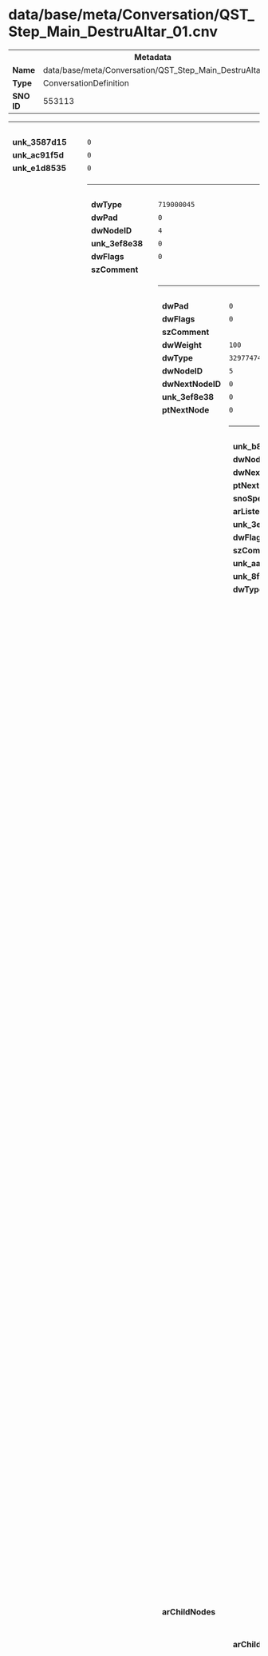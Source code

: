 <h1>data/base/meta/Conversation/QST_Step_Main_DestruAltar_01.cnv</h1><table><tr><th colspan="100%">Metadata</th></tr><tr><td><b>Name</b></td><td>data/base/meta/Conversation/QST_Step_Main_DestruAltar_01.cnv</td></tr><tr><td><b>Type</b></td><td>ConversationDefinition</td></tr><tr><td><b>SNO ID</b></td><td>553113</td></tr></table>

<table><tr><th colspan="100%">Fields</th></tr><tr><td><b>unk_3587d15</b></td><td><code>0</code></td></tr><tr><td><b>unk_ac91f5d</b></td><td><code>0</code></td></tr><tr><td><b>unk_e1d8535</b></td><td><code>0</code></td></tr><tr><td><b>arRootNodes</b></td><td><table><tr><th colspan="100%">Type_2adb11ed</th></tr><tr><td><b>dwType</b></td><td><code>719000045</code></td></tr><tr><td><b>dwPad</b></td><td><code>0</code></td></tr><tr><td><b>dwNodeID</b></td><td><code>4</code></td></tr><tr><td><b>unk_3ef8e38</b></td><td><code>0</code></td></tr><tr><td><b>dwFlags</b></td><td><code>0</code></td></tr><tr><td><b>szComment</b></td><td><code></code></td></tr><tr><td><b>arChildNodes</b></td><td><table><tr><th colspan="100%">Type_c48fa1c8</th></tr><tr><td><b>dwPad</b></td><td><code>0</code></td></tr><tr><td><b>dwFlags</b></td><td><code>0</code></td></tr><tr><td><b>szComment</b></td><td><code></code></td></tr><tr><td><b>dwWeight</b></td><td><code>100</code></td></tr><tr><td><b>dwType</b></td><td><code>3297747400</code></td></tr><tr><td><b>dwNodeID</b></td><td><code>5</code></td></tr><tr><td><b>dwNextNodeID</b></td><td><code>0</code></td></tr><tr><td><b>unk_3ef8e38</b></td><td><code>0</code></td></tr><tr><td><b>ptNextNode</b></td><td><code>0</code></td></tr><tr><td><b>arChildNodes</b></td><td><table><tr><th colspan="100%">Type_994d5535</th></tr><tr><td><b>unk_b882e13</b></td><td><code>1</code></td></tr><tr><td><b>dwNodeID</b></td><td><code>6</code></td></tr><tr><td><b>dwNextNodeID</b></td><td><code>4294967295</code></td></tr><tr><td><b>ptNextNode</b></td><td><code>0</code></td></tr><tr><td><b>snoSpeaker</b></td><td><a href="..\Speaker\TWN_Frac_BearTribe_VLG_M01.spk.md">[DT_SNO] Speaker: "TWN_Frac_BearTribe_VLG_M01"</a></td></tr><tr><td><b>arListenerReactions</b></td><td></td></tr><tr><td><b>unk_3ef8e38</b></td><td><code>0</code></td></tr><tr><td><b>dwFlags</b></td><td><code>0</code></td></tr><tr><td><b>szComment</b></td><td><code></code></td></tr><tr><td><b>unk_aae0113</b></td><td></td></tr><tr><td><b>unk_8fd92f7</b></td><td><code>0.5</code></td></tr><tr><td><b>dwType</b></td><td><code>2571982133</code></td></tr><tr><td><b>arChildNodes</b></td><td><table><tr><th colspan="100%">ConversationLineNode</th></tr><tr><td><b>dwNextNodeID</b></td><td><code>4294967295</code></td></tr><tr><td><b>unk_3ef8e38</b></td><td><code>6</code></td></tr><tr><td><b>eGender</b></td><td><code>-1</code></td></tr><tr><td><b>snoSpeaker</b></td><td><a href="..\Speaker\TWN_Frac_BearTribe_VLG_M01.spk.md">[DT_SNO] Speaker: "TWN_Frac_BearTribe_VLG_M01"</a></td></tr><tr><td><b>dwType</b></td><td><code>3220679561</code></td></tr><tr><td><b>ptNextNode</b></td><td><code>0</code></td></tr><tr><td><b>dwFlags</b></td><td><code>0</code></td></tr><tr><td><b>unk_357a6f3</b></td><td><code>0</code></td></tr><tr><td><b>dwPad</b></td><td><code>0</code></td></tr><tr><td><b>dwNodeID</b></td><td><code>7</code></td></tr><tr><td><b>tDisplayTimes</b></td><td><table><tr><th colspan="100%">ConvLocaleDisplayTimes</th></tr><tr><td><b>flDisplayTime</b></td><td><code>0</code>
<code>0</code>
<code>0</code>
<code>0</code>
<code>0</code>
<code>0</code>
<code>0</code>
<code>0</code>
<code>0</code>
<code>0</code>
</td></tr></table>


<table><tr><th colspan="100%">ConvLocaleDisplayTimes</th></tr><tr><td><b>flDisplayTime</b></td><td><code>0</code>
<code>0</code>
<code>0</code>
<code>0</code>
<code>0</code>
<code>0</code>
<code>0</code>
<code>0</code>
<code>0</code>
<code>0</code>
</td></tr></table>


<table><tr><th colspan="100%">ConvLocaleDisplayTimes</th></tr><tr><td><b>flDisplayTime</b></td><td><code>1.7689374685287476</code>
<code>1.7689374685287476</code>
<code>1.7689374685287476</code>
<code>1.7689374685287476</code>
<code>1.7689374685287476</code>
<code>1.7689374685287476</code>
<code>1.7689374685287476</code>
<code>1.7689374685287476</code>
<code>1.7689374685287476</code>
<code>1.7689374685287476</code>
</td></tr></table>


<table><tr><th colspan="100%">ConvLocaleDisplayTimes</th></tr><tr><td><b>flDisplayTime</b></td><td><code>1.7689374685287476</code>
<code>1.7689374685287476</code>
<code>1.7689374685287476</code>
<code>1.7689374685287476</code>
<code>1.7689374685287476</code>
<code>1.7689374685287476</code>
<code>1.7689374685287476</code>
<code>1.7689374685287476</code>
<code>1.7689374685287476</code>
<code>1.7689374685287476</code>
</td></tr></table>


<table><tr><th colspan="100%">ConvLocaleDisplayTimes</th></tr><tr><td><b>flDisplayTime</b></td><td><code>2.3063125610351562</code>
<code>2.3063125610351562</code>
<code>2.3063125610351562</code>
<code>2.3063125610351562</code>
<code>2.3063125610351562</code>
<code>2.3063125610351562</code>
<code>2.3063125610351562</code>
<code>2.3063125610351562</code>
<code>2.3063125610351562</code>
<code>2.3063125610351562</code>
</td></tr></table>


<table><tr><th colspan="100%">ConvLocaleDisplayTimes</th></tr><tr><td><b>flDisplayTime</b></td><td><code>2.1760001182556152</code>
<code>2.1760001182556152</code>
<code>2.1760001182556152</code>
<code>2.1760001182556152</code>
<code>2.1760001182556152</code>
<code>2.1760001182556152</code>
<code>2.1760001182556152</code>
<code>2.1760001182556152</code>
<code>2.1760001182556152</code>
<code>2.1760001182556152</code>
</td></tr></table>


<table><tr><th colspan="100%">ConvLocaleDisplayTimes</th></tr><tr><td><b>flDisplayTime</b></td><td><code>1.9275833368301392</code>
<code>1.9275833368301392</code>
<code>1.9275833368301392</code>
<code>1.9275833368301392</code>
<code>1.9275833368301392</code>
<code>1.9275833368301392</code>
<code>1.9275833368301392</code>
<code>1.9275833368301392</code>
<code>1.9275833368301392</code>
<code>1.9275833368301392</code>
</td></tr></table>


<table><tr><th colspan="100%">ConvLocaleDisplayTimes</th></tr><tr><td><b>flDisplayTime</b></td><td><code>1.9433125257492065</code>
<code>1.9433125257492065</code>
<code>1.9433125257492065</code>
<code>1.9433125257492065</code>
<code>1.9433125257492065</code>
<code>1.9433125257492065</code>
<code>1.9433125257492065</code>
<code>1.9433125257492065</code>
<code>1.9433125257492065</code>
<code>1.9433125257492065</code>
</td></tr></table>


<table><tr><th colspan="100%">ConvLocaleDisplayTimes</th></tr><tr><td><b>flDisplayTime</b></td><td><code>1.9202083349227905</code>
<code>1.9202083349227905</code>
<code>1.9202083349227905</code>
<code>1.9202083349227905</code>
<code>1.9202083349227905</code>
<code>1.9202083349227905</code>
<code>1.9202083349227905</code>
<code>1.9202083349227905</code>
<code>1.9202083349227905</code>
<code>1.9202083349227905</code>
</td></tr></table>


<table><tr><th colspan="100%">ConvLocaleDisplayTimes</th></tr><tr><td><b>flDisplayTime</b></td><td><code>1.81389582157135</code>
<code>1.81389582157135</code>
<code>1.81389582157135</code>
<code>1.81389582157135</code>
<code>1.81389582157135</code>
<code>1.81389582157135</code>
<code>1.81389582157135</code>
<code>1.81389582157135</code>
<code>1.81389582157135</code>
<code>1.81389582157135</code>
</td></tr></table>


<table><tr><th colspan="100%">ConvLocaleDisplayTimes</th></tr><tr><td><b>flDisplayTime</b></td><td><code>2.0220000743865967</code>
<code>2.0220000743865967</code>
<code>2.0220000743865967</code>
<code>2.0220000743865967</code>
<code>2.0220000743865967</code>
<code>2.0220000743865967</code>
<code>2.0220000743865967</code>
<code>2.0220000743865967</code>
<code>2.0220000743865967</code>
<code>2.0220000743865967</code>
</td></tr></table>


<table><tr><th colspan="100%">ConvLocaleDisplayTimes</th></tr><tr><td><b>flDisplayTime</b></td><td><code>2.1852707862854004</code>
<code>2.1852707862854004</code>
<code>2.1852707862854004</code>
<code>2.1852707862854004</code>
<code>2.1852707862854004</code>
<code>2.1852707862854004</code>
<code>2.1852707862854004</code>
<code>2.1852707862854004</code>
<code>2.1852707862854004</code>
<code>2.1852707862854004</code>
</td></tr></table>


<table><tr><th colspan="100%">ConvLocaleDisplayTimes</th></tr><tr><td><b>flDisplayTime</b></td><td><code>1.5901042222976685</code>
<code>1.5901042222976685</code>
<code>1.5901042222976685</code>
<code>1.5901042222976685</code>
<code>1.5901042222976685</code>
<code>1.5901042222976685</code>
<code>1.5901042222976685</code>
<code>1.5901042222976685</code>
<code>1.5901042222976685</code>
<code>1.5901042222976685</code>
</td></tr></table>


<table><tr><th colspan="100%">ConvLocaleDisplayTimes</th></tr><tr><td><b>flDisplayTime</b></td><td><code>2.462104082107544</code>
<code>2.462104082107544</code>
<code>2.462104082107544</code>
<code>2.462104082107544</code>
<code>2.462104082107544</code>
<code>2.462104082107544</code>
<code>2.462104082107544</code>
<code>2.462104082107544</code>
<code>2.462104082107544</code>
<code>2.462104082107544</code>
</td></tr></table>


<table><tr><th colspan="100%">ConvLocaleDisplayTimes</th></tr><tr><td><b>flDisplayTime</b></td><td><code>1.9839999675750732</code>
<code>1.9839999675750732</code>
<code>1.9839999675750732</code>
<code>1.9839999675750732</code>
<code>1.9839999675750732</code>
<code>1.9839999675750732</code>
<code>1.9839999675750732</code>
<code>1.9839999675750732</code>
<code>1.9839999675750732</code>
<code>1.9839999675750732</code>
</td></tr></table>


<table><tr><th colspan="100%">ConvLocaleDisplayTimes</th></tr><tr><td><b>flDisplayTime</b></td><td><code>2.0220000743865967</code>
<code>2.0220000743865967</code>
<code>2.0220000743865967</code>
<code>2.0220000743865967</code>
<code>2.0220000743865967</code>
<code>2.0220000743865967</code>
<code>2.0220000743865967</code>
<code>2.0220000743865967</code>
<code>2.0220000743865967</code>
<code>2.0220000743865967</code>
</td></tr></table>


<table><tr><th colspan="100%">ConvLocaleDisplayTimes</th></tr><tr><td><b>flDisplayTime</b></td><td><code>2.29702091217041</code>
<code>2.29702091217041</code>
<code>2.29702091217041</code>
<code>2.29702091217041</code>
<code>2.29702091217041</code>
<code>2.29702091217041</code>
<code>2.29702091217041</code>
<code>2.29702091217041</code>
<code>2.29702091217041</code>
<code>2.29702091217041</code>
</td></tr></table>


<table><tr><th colspan="100%">ConvLocaleDisplayTimes</th></tr><tr><td><b>flDisplayTime</b></td><td><code>1.7689374685287476</code>
<code>1.7689374685287476</code>
<code>1.7689374685287476</code>
<code>1.7689374685287476</code>
<code>1.7689374685287476</code>
<code>1.7689374685287476</code>
<code>1.7689374685287476</code>
<code>1.7689374685287476</code>
<code>1.7689374685287476</code>
<code>1.7689374685287476</code>
</td></tr></table>


<table><tr><th colspan="100%">ConvLocaleDisplayTimes</th></tr><tr><td><b>flDisplayTime</b></td><td><code>1.7689374685287476</code>
<code>1.7689374685287476</code>
<code>1.7689374685287476</code>
<code>1.7689374685287476</code>
<code>1.7689374685287476</code>
<code>1.7689374685287476</code>
<code>1.7689374685287476</code>
<code>1.7689374685287476</code>
<code>1.7689374685287476</code>
<code>1.7689374685287476</code>
</td></tr></table>


</td></tr><tr><td><b>szComment</b></td><td><code></code></td></tr><tr><td><b>ePlayerClass</b></td><td><code>-1</code></td></tr><tr><td><b>unk_2813b6e</b></td><td><code>1</code></td></tr></table>


</td></tr><tr><td><b>unk_acdb8a3</b></td><td><code>0</code></td></tr><tr><td><b>unk_ecabee0</b></td><td><code>1</code></td></tr><tr><td><b>unk_2e54e3c</b></td><td><code>0</code></td></tr><tr><td><b>dwPad</b></td><td><code>0</code></td></tr><tr><td><b>unk_d8bf9e4</b></td><td><code>1</code></td></tr><tr><td><b>unk_f95422b</b></td><td></td></tr><tr><td><b>unk_748463e</b></td><td><code>1</code></td></tr><tr><td><b>unk_76d4bd</b></td><td><code>1</code></td></tr></table>


</td></tr><tr><td><b>unk_d8bf9e4</b></td><td><code>0</code></td></tr></table>


<table><tr><th colspan="100%">Type_c48fa1c8</th></tr><tr><td><b>szComment</b></td><td><code></code></td></tr><tr><td><b>arChildNodes</b></td><td><table><tr><th colspan="100%">Type_994d5535</th></tr><tr><td><b>ptNextNode</b></td><td><code>0</code></td></tr><tr><td><b>unk_d8bf9e4</b></td><td><code>0</code></td></tr><tr><td><b>unk_acdb8a3</b></td><td><code>0</code></td></tr><tr><td><b>arListenerReactions</b></td><td></td></tr><tr><td><b>unk_8fd92f7</b></td><td><code>0.5</code></td></tr><tr><td><b>unk_aae0113</b></td><td></td></tr><tr><td><b>unk_748463e</b></td><td><code>1</code></td></tr><tr><td><b>dwPad</b></td><td><code>0</code></td></tr><tr><td><b>dwNextNodeID</b></td><td><code>4294967295</code></td></tr><tr><td><b>unk_3ef8e38</b></td><td><code>0</code></td></tr><tr><td><b>arChildNodes</b></td><td><table><tr><th colspan="100%">ConversationLineNode</th></tr><tr><td><b>unk_357a6f3</b></td><td><code>0</code></td></tr><tr><td><b>ptNextNode</b></td><td><code>0</code></td></tr><tr><td><b>dwFlags</b></td><td><code>0</code></td></tr><tr><td><b>dwNodeID</b></td><td><code>16</code></td></tr><tr><td><b>snoSpeaker</b></td><td><a href="..\Speaker\TWN_Frac_BearTribe_VLG_M01.spk.md">[DT_SNO] Speaker: "TWN_Frac_BearTribe_VLG_M01"</a></td></tr><tr><td><b>ePlayerClass</b></td><td><code>-1</code></td></tr><tr><td><b>unk_2813b6e</b></td><td><code>1</code></td></tr><tr><td><b>szComment</b></td><td><code></code></td></tr><tr><td><b>dwPad</b></td><td><code>0</code></td></tr><tr><td><b>dwNextNodeID</b></td><td><code>4294967295</code></td></tr><tr><td><b>unk_3ef8e38</b></td><td><code>15</code></td></tr><tr><td><b>eGender</b></td><td><code>-1</code></td></tr><tr><td><b>tDisplayTimes</b></td><td><table><tr><th colspan="100%">ConvLocaleDisplayTimes</th></tr><tr><td><b>flDisplayTime</b></td><td><code>0</code>
<code>0</code>
<code>0</code>
<code>0</code>
<code>0</code>
<code>0</code>
<code>0</code>
<code>0</code>
<code>0</code>
<code>0</code>
</td></tr></table>


<table><tr><th colspan="100%">ConvLocaleDisplayTimes</th></tr><tr><td><b>flDisplayTime</b></td><td><code>0</code>
<code>0</code>
<code>0</code>
<code>0</code>
<code>0</code>
<code>0</code>
<code>0</code>
<code>0</code>
<code>0</code>
<code>0</code>
</td></tr></table>


<table><tr><th colspan="100%">ConvLocaleDisplayTimes</th></tr><tr><td><b>flDisplayTime</b></td><td><code>1.1991666555404663</code>
<code>1.1991666555404663</code>
<code>1.1991666555404663</code>
<code>1.1991666555404663</code>
<code>1.1991666555404663</code>
<code>1.1991666555404663</code>
<code>1.1991666555404663</code>
<code>1.1991666555404663</code>
<code>1.1991666555404663</code>
<code>1.1991666555404663</code>
</td></tr></table>


<table><tr><th colspan="100%">ConvLocaleDisplayTimes</th></tr><tr><td><b>flDisplayTime</b></td><td><code>1.1991666555404663</code>
<code>1.1991666555404663</code>
<code>1.1991666555404663</code>
<code>1.1991666555404663</code>
<code>1.1991666555404663</code>
<code>1.1991666555404663</code>
<code>1.1991666555404663</code>
<code>1.1991666555404663</code>
<code>1.1991666555404663</code>
<code>1.1991666555404663</code>
</td></tr></table>


<table><tr><th colspan="100%">ConvLocaleDisplayTimes</th></tr><tr><td><b>flDisplayTime</b></td><td><code>1.0745208263397217</code>
<code>1.0745208263397217</code>
<code>1.0745208263397217</code>
<code>1.0745208263397217</code>
<code>1.0745208263397217</code>
<code>1.0745208263397217</code>
<code>1.0745208263397217</code>
<code>1.0745208263397217</code>
<code>1.0745208263397217</code>
<code>1.0745208263397217</code>
</td></tr></table>


<table><tr><th colspan="100%">ConvLocaleDisplayTimes</th></tr><tr><td><b>flDisplayTime</b></td><td><code>1.226729154586792</code>
<code>1.226729154586792</code>
<code>1.226729154586792</code>
<code>1.226729154586792</code>
<code>1.226729154586792</code>
<code>1.226729154586792</code>
<code>1.226729154586792</code>
<code>1.226729154586792</code>
<code>1.226729154586792</code>
<code>1.226729154586792</code>
</td></tr></table>


<table><tr><th colspan="100%">ConvLocaleDisplayTimes</th></tr><tr><td><b>flDisplayTime</b></td><td><code>1.1344166994094849</code>
<code>1.1344166994094849</code>
<code>1.1344166994094849</code>
<code>1.1344166994094849</code>
<code>1.1344166994094849</code>
<code>1.1344166994094849</code>
<code>1.1344166994094849</code>
<code>1.1344166994094849</code>
<code>1.1344166994094849</code>
<code>1.1344166994094849</code>
</td></tr></table>


<table><tr><th colspan="100%">ConvLocaleDisplayTimes</th></tr><tr><td><b>flDisplayTime</b></td><td><code>1.1877708435058594</code>
<code>1.1877708435058594</code>
<code>1.1877708435058594</code>
<code>1.1877708435058594</code>
<code>1.1877708435058594</code>
<code>1.1877708435058594</code>
<code>1.1877708435058594</code>
<code>1.1877708435058594</code>
<code>1.1877708435058594</code>
<code>1.1877708435058594</code>
</td></tr></table>


<table><tr><th colspan="100%">ConvLocaleDisplayTimes</th></tr><tr><td><b>flDisplayTime</b></td><td><code>1.340000033378601</code>
<code>1.340000033378601</code>
<code>1.340000033378601</code>
<code>1.340000033378601</code>
<code>1.340000033378601</code>
<code>1.340000033378601</code>
<code>1.340000033378601</code>
<code>1.340000033378601</code>
<code>1.340000033378601</code>
<code>1.340000033378601</code>
</td></tr></table>


<table><tr><th colspan="100%">ConvLocaleDisplayTimes</th></tr><tr><td><b>flDisplayTime</b></td><td><code>1.5871458053588867</code>
<code>1.5871458053588867</code>
<code>1.5871458053588867</code>
<code>1.5871458053588867</code>
<code>1.5871458053588867</code>
<code>1.5871458053588867</code>
<code>1.5871458053588867</code>
<code>1.5871458053588867</code>
<code>1.5871458053588867</code>
<code>1.5871458053588867</code>
</td></tr></table>


<table><tr><th colspan="100%">ConvLocaleDisplayTimes</th></tr><tr><td><b>flDisplayTime</b></td><td><code>0.8464583158493042</code>
<code>0.8464583158493042</code>
<code>0.8464583158493042</code>
<code>0.8464583158493042</code>
<code>0.8464583158493042</code>
<code>0.8464583158493042</code>
<code>0.8464583158493042</code>
<code>0.8464583158493042</code>
<code>0.8464583158493042</code>
<code>0.8464583158493042</code>
</td></tr></table>


<table><tr><th colspan="100%">ConvLocaleDisplayTimes</th></tr><tr><td><b>flDisplayTime</b></td><td><code>1.4666458368301392</code>
<code>1.4666458368301392</code>
<code>1.4666458368301392</code>
<code>1.4666458368301392</code>
<code>1.4666458368301392</code>
<code>1.4666458368301392</code>
<code>1.4666458368301392</code>
<code>1.4666458368301392</code>
<code>1.4666458368301392</code>
<code>1.4666458368301392</code>
</td></tr></table>


<table><tr><th colspan="100%">ConvLocaleDisplayTimes</th></tr><tr><td><b>flDisplayTime</b></td><td><code>1.234708309173584</code>
<code>1.234708309173584</code>
<code>1.234708309173584</code>
<code>1.234708309173584</code>
<code>1.234708309173584</code>
<code>1.234708309173584</code>
<code>1.234708309173584</code>
<code>1.234708309173584</code>
<code>1.234708309173584</code>
<code>1.234708309173584</code>
</td></tr></table>


<table><tr><th colspan="100%">ConvLocaleDisplayTimes</th></tr><tr><td><b>flDisplayTime</b></td><td><code>1.0239167213439941</code>
<code>1.0239167213439941</code>
<code>1.0239167213439941</code>
<code>1.0239167213439941</code>
<code>1.0239167213439941</code>
<code>1.0239167213439941</code>
<code>1.0239167213439941</code>
<code>1.0239167213439941</code>
<code>1.0239167213439941</code>
<code>1.0239167213439941</code>
</td></tr></table>


<table><tr><th colspan="100%">ConvLocaleDisplayTimes</th></tr><tr><td><b>flDisplayTime</b></td><td><code>1.5920000076293945</code>
<code>1.5920000076293945</code>
<code>1.5920000076293945</code>
<code>1.5920000076293945</code>
<code>1.5920000076293945</code>
<code>1.5920000076293945</code>
<code>1.5920000076293945</code>
<code>1.5920000076293945</code>
<code>1.5920000076293945</code>
<code>1.5920000076293945</code>
</td></tr></table>


<table><tr><th colspan="100%">ConvLocaleDisplayTimes</th></tr><tr><td><b>flDisplayTime</b></td><td><code>0.8464583158493042</code>
<code>0.8464583158493042</code>
<code>0.8464583158493042</code>
<code>0.8464583158493042</code>
<code>0.8464583158493042</code>
<code>0.8464583158493042</code>
<code>0.8464583158493042</code>
<code>0.8464583158493042</code>
<code>0.8464583158493042</code>
<code>0.8464583158493042</code>
</td></tr></table>


<table><tr><th colspan="100%">ConvLocaleDisplayTimes</th></tr><tr><td><b>flDisplayTime</b></td><td><code>1.1910624504089355</code>
<code>1.1910624504089355</code>
<code>1.1910624504089355</code>
<code>1.1910624504089355</code>
<code>1.1910624504089355</code>
<code>1.1910624504089355</code>
<code>1.1910624504089355</code>
<code>1.1910624504089355</code>
<code>1.1910624504089355</code>
<code>1.1910624504089355</code>
</td></tr></table>


<table><tr><th colspan="100%">ConvLocaleDisplayTimes</th></tr><tr><td><b>flDisplayTime</b></td><td><code>1.1991666555404663</code>
<code>1.1991666555404663</code>
<code>1.1991666555404663</code>
<code>1.1991666555404663</code>
<code>1.1991666555404663</code>
<code>1.1991666555404663</code>
<code>1.1991666555404663</code>
<code>1.1991666555404663</code>
<code>1.1991666555404663</code>
<code>1.1991666555404663</code>
</td></tr></table>


<table><tr><th colspan="100%">ConvLocaleDisplayTimes</th></tr><tr><td><b>flDisplayTime</b></td><td><code>1.1991666555404663</code>
<code>1.1991666555404663</code>
<code>1.1991666555404663</code>
<code>1.1991666555404663</code>
<code>1.1991666555404663</code>
<code>1.1991666555404663</code>
<code>1.1991666555404663</code>
<code>1.1991666555404663</code>
<code>1.1991666555404663</code>
<code>1.1991666555404663</code>
</td></tr></table>


</td></tr><tr><td><b>dwType</b></td><td><code>3220679561</code></td></tr></table>


</td></tr><tr><td><b>unk_76d4bd</b></td><td><code>1</code></td></tr><tr><td><b>unk_b882e13</b></td><td><code>1</code></td></tr><tr><td><b>dwType</b></td><td><code>2571982133</code></td></tr><tr><td><b>dwFlags</b></td><td><code>0</code></td></tr><tr><td><b>snoSpeaker</b></td><td><a href="..\Speaker\TWN_Frac_BearTribe_VLG_M01.spk.md">[DT_SNO] Speaker: "TWN_Frac_BearTribe_VLG_M01"</a></td></tr><tr><td><b>unk_ecabee0</b></td><td><code>1</code></td></tr><tr><td><b>unk_2e54e3c</b></td><td><code>0</code></td></tr><tr><td><b>dwNodeID</b></td><td><code>15</code></td></tr><tr><td><b>szComment</b></td><td><code></code></td></tr><tr><td><b>unk_f95422b</b></td><td></td></tr></table>


</td></tr><tr><td><b>dwPad</b></td><td><code>0</code></td></tr><tr><td><b>dwNodeID</b></td><td><code>14</code></td></tr><tr><td><b>ptNextNode</b></td><td><code>0</code></td></tr><tr><td><b>dwFlags</b></td><td><code>0</code></td></tr><tr><td><b>unk_d8bf9e4</b></td><td><code>0</code></td></tr><tr><td><b>dwWeight</b></td><td><code>100</code></td></tr><tr><td><b>dwType</b></td><td><code>3297747400</code></td></tr><tr><td><b>dwNextNodeID</b></td><td><code>0</code></td></tr><tr><td><b>unk_3ef8e38</b></td><td><code>0</code></td></tr></table>


<table><tr><th colspan="100%">Type_c48fa1c8</th></tr><tr><td><b>dwPad</b></td><td><code>0</code></td></tr><tr><td><b>unk_3ef8e38</b></td><td><code>0</code></td></tr><tr><td><b>szComment</b></td><td><code></code></td></tr><tr><td><b>dwType</b></td><td><code>3297747400</code></td></tr><tr><td><b>dwNodeID</b></td><td><code>17</code></td></tr><tr><td><b>dwNextNodeID</b></td><td><code>0</code></td></tr><tr><td><b>ptNextNode</b></td><td><code>0</code></td></tr><tr><td><b>dwFlags</b></td><td><code>0</code></td></tr><tr><td><b>arChildNodes</b></td><td><table><tr><th colspan="100%">Type_994d5535</th></tr><tr><td><b>dwPad</b></td><td><code>0</code></td></tr><tr><td><b>dwFlags</b></td><td><code>0</code></td></tr><tr><td><b>unk_d8bf9e4</b></td><td><code>0</code></td></tr><tr><td><b>snoSpeaker</b></td><td><a href="..\Speaker\TWN_Frac_BearTribe_VLG_M01.spk.md">[DT_SNO] Speaker: "TWN_Frac_BearTribe_VLG_M01"</a></td></tr><tr><td><b>unk_acdb8a3</b></td><td><code>0</code></td></tr><tr><td><b>unk_aae0113</b></td><td></td></tr><tr><td><b>arChildNodes</b></td><td><table><tr><th colspan="100%">ConversationLineNode</th></tr><tr><td><b>dwType</b></td><td><code>3220679561</code></td></tr><tr><td><b>ePlayerClass</b></td><td><code>-1</code></td></tr><tr><td><b>unk_3ef8e38</b></td><td><code>18</code></td></tr><tr><td><b>dwFlags</b></td><td><code>0</code></td></tr><tr><td><b>eGender</b></td><td><code>-1</code></td></tr><tr><td><b>tDisplayTimes</b></td><td><table><tr><th colspan="100%">ConvLocaleDisplayTimes</th></tr><tr><td><b>flDisplayTime</b></td><td><code>0</code>
<code>0</code>
<code>0</code>
<code>0</code>
<code>0</code>
<code>0</code>
<code>0</code>
<code>0</code>
<code>0</code>
<code>0</code>
</td></tr></table>


<table><tr><th colspan="100%">ConvLocaleDisplayTimes</th></tr><tr><td><b>flDisplayTime</b></td><td><code>0</code>
<code>0</code>
<code>0</code>
<code>0</code>
<code>0</code>
<code>0</code>
<code>0</code>
<code>0</code>
<code>0</code>
<code>0</code>
</td></tr></table>


<table><tr><th colspan="100%">ConvLocaleDisplayTimes</th></tr><tr><td><b>flDisplayTime</b></td><td><code>2.9652292728424072</code>
<code>2.9652292728424072</code>
<code>2.9652292728424072</code>
<code>2.9652292728424072</code>
<code>2.9652292728424072</code>
<code>2.9652292728424072</code>
<code>2.9652292728424072</code>
<code>2.9652292728424072</code>
<code>2.9652292728424072</code>
<code>2.9652292728424072</code>
</td></tr></table>


<table><tr><th colspan="100%">ConvLocaleDisplayTimes</th></tr><tr><td><b>flDisplayTime</b></td><td><code>2.9652292728424072</code>
<code>2.9652292728424072</code>
<code>2.9652292728424072</code>
<code>2.9652292728424072</code>
<code>2.9652292728424072</code>
<code>2.9652292728424072</code>
<code>2.9652292728424072</code>
<code>2.9652292728424072</code>
<code>2.9652292728424072</code>
<code>2.9652292728424072</code>
</td></tr></table>


<table><tr><th colspan="100%">ConvLocaleDisplayTimes</th></tr><tr><td><b>flDisplayTime</b></td><td><code>2.9181666374206543</code>
<code>2.9181666374206543</code>
<code>2.9181666374206543</code>
<code>2.9181666374206543</code>
<code>2.9181666374206543</code>
<code>2.9181666374206543</code>
<code>2.9181666374206543</code>
<code>2.9181666374206543</code>
<code>2.9181666374206543</code>
<code>2.9181666374206543</code>
</td></tr></table>


<table><tr><th colspan="100%">ConvLocaleDisplayTimes</th></tr><tr><td><b>flDisplayTime</b></td><td><code>3.0323750972747803</code>
<code>3.0323750972747803</code>
<code>3.0323750972747803</code>
<code>3.0323750972747803</code>
<code>3.0323750972747803</code>
<code>3.0323750972747803</code>
<code>3.0323750972747803</code>
<code>3.0323750972747803</code>
<code>3.0323750972747803</code>
<code>3.0323750972747803</code>
</td></tr></table>


<table><tr><th colspan="100%">ConvLocaleDisplayTimes</th></tr><tr><td><b>flDisplayTime</b></td><td><code>3.043583393096924</code>
<code>3.043583393096924</code>
<code>3.043583393096924</code>
<code>3.043583393096924</code>
<code>3.043583393096924</code>
<code>3.043583393096924</code>
<code>3.043583393096924</code>
<code>3.043583393096924</code>
<code>3.043583393096924</code>
<code>3.043583393096924</code>
</td></tr></table>


<table><tr><th colspan="100%">ConvLocaleDisplayTimes</th></tr><tr><td><b>flDisplayTime</b></td><td><code>3.0105834007263184</code>
<code>3.0105834007263184</code>
<code>3.0105834007263184</code>
<code>3.0105834007263184</code>
<code>3.0105834007263184</code>
<code>3.0105834007263184</code>
<code>3.0105834007263184</code>
<code>3.0105834007263184</code>
<code>3.0105834007263184</code>
<code>3.0105834007263184</code>
</td></tr></table>


<table><tr><th colspan="100%">ConvLocaleDisplayTimes</th></tr><tr><td><b>flDisplayTime</b></td><td><code>3.0576040744781494</code>
<code>3.0576040744781494</code>
<code>3.0576040744781494</code>
<code>3.0576040744781494</code>
<code>3.0576040744781494</code>
<code>3.0576040744781494</code>
<code>3.0576040744781494</code>
<code>3.0576040744781494</code>
<code>3.0576040744781494</code>
<code>3.0576040744781494</code>
</td></tr></table>


<table><tr><th colspan="100%">ConvLocaleDisplayTimes</th></tr><tr><td><b>flDisplayTime</b></td><td><code>2.9274792671203613</code>
<code>2.9274792671203613</code>
<code>2.9274792671203613</code>
<code>2.9274792671203613</code>
<code>2.9274792671203613</code>
<code>2.9274792671203613</code>
<code>2.9274792671203613</code>
<code>2.9274792671203613</code>
<code>2.9274792671203613</code>
<code>2.9274792671203613</code>
</td></tr></table>


<table><tr><th colspan="100%">ConvLocaleDisplayTimes</th></tr><tr><td><b>flDisplayTime</b></td><td><code>3.202645778656006</code>
<code>3.202645778656006</code>
<code>3.202645778656006</code>
<code>3.202645778656006</code>
<code>3.202645778656006</code>
<code>3.202645778656006</code>
<code>3.202645778656006</code>
<code>3.202645778656006</code>
<code>3.202645778656006</code>
<code>3.202645778656006</code>
</td></tr></table>


<table><tr><th colspan="100%">ConvLocaleDisplayTimes</th></tr><tr><td><b>flDisplayTime</b></td><td><code>3.157104253768921</code>
<code>3.157104253768921</code>
<code>3.157104253768921</code>
<code>3.157104253768921</code>
<code>3.157104253768921</code>
<code>3.157104253768921</code>
<code>3.157104253768921</code>
<code>3.157104253768921</code>
<code>3.157104253768921</code>
<code>3.157104253768921</code>
</td></tr></table>


<table><tr><th colspan="100%">ConvLocaleDisplayTimes</th></tr><tr><td><b>flDisplayTime</b></td><td><code>2.86635422706604</code>
<code>2.86635422706604</code>
<code>2.86635422706604</code>
<code>2.86635422706604</code>
<code>2.86635422706604</code>
<code>2.86635422706604</code>
<code>2.86635422706604</code>
<code>2.86635422706604</code>
<code>2.86635422706604</code>
<code>2.86635422706604</code>
</td></tr></table>


<table><tr><th colspan="100%">ConvLocaleDisplayTimes</th></tr><tr><td><b>flDisplayTime</b></td><td><code>3.493041753768921</code>
<code>3.493041753768921</code>
<code>3.493041753768921</code>
<code>3.493041753768921</code>
<code>3.493041753768921</code>
<code>3.493041753768921</code>
<code>3.493041753768921</code>
<code>3.493041753768921</code>
<code>3.493041753768921</code>
<code>3.493041753768921</code>
</td></tr></table>


<table><tr><th colspan="100%">ConvLocaleDisplayTimes</th></tr><tr><td><b>flDisplayTime</b></td><td><code>3.4159998893737793</code>
<code>3.4159998893737793</code>
<code>3.4159998893737793</code>
<code>3.4159998893737793</code>
<code>3.4159998893737793</code>
<code>3.4159998893737793</code>
<code>3.4159998893737793</code>
<code>3.4159998893737793</code>
<code>3.4159998893737793</code>
<code>3.4159998893737793</code>
</td></tr></table>


<table><tr><th colspan="100%">ConvLocaleDisplayTimes</th></tr><tr><td><b>flDisplayTime</b></td><td><code>3.202645778656006</code>
<code>3.202645778656006</code>
<code>3.202645778656006</code>
<code>3.202645778656006</code>
<code>3.202645778656006</code>
<code>3.202645778656006</code>
<code>3.202645778656006</code>
<code>3.202645778656006</code>
<code>3.202645778656006</code>
<code>3.202645778656006</code>
</td></tr></table>


<table><tr><th colspan="100%">ConvLocaleDisplayTimes</th></tr><tr><td><b>flDisplayTime</b></td><td><code>2.7893333435058594</code>
<code>2.7893333435058594</code>
<code>2.7893333435058594</code>
<code>2.7893333435058594</code>
<code>2.7893333435058594</code>
<code>2.7893333435058594</code>
<code>2.7893333435058594</code>
<code>2.7893333435058594</code>
<code>2.7893333435058594</code>
<code>2.7893333435058594</code>
</td></tr></table>


<table><tr><th colspan="100%">ConvLocaleDisplayTimes</th></tr><tr><td><b>flDisplayTime</b></td><td><code>2.9652292728424072</code>
<code>2.9652292728424072</code>
<code>2.9652292728424072</code>
<code>2.9652292728424072</code>
<code>2.9652292728424072</code>
<code>2.9652292728424072</code>
<code>2.9652292728424072</code>
<code>2.9652292728424072</code>
<code>2.9652292728424072</code>
<code>2.9652292728424072</code>
</td></tr></table>


<table><tr><th colspan="100%">ConvLocaleDisplayTimes</th></tr><tr><td><b>flDisplayTime</b></td><td><code>2.9652292728424072</code>
<code>2.9652292728424072</code>
<code>2.9652292728424072</code>
<code>2.9652292728424072</code>
<code>2.9652292728424072</code>
<code>2.9652292728424072</code>
<code>2.9652292728424072</code>
<code>2.9652292728424072</code>
<code>2.9652292728424072</code>
<code>2.9652292728424072</code>
</td></tr></table>


</td></tr><tr><td><b>unk_357a6f3</b></td><td><code>0</code></td></tr><tr><td><b>dwPad</b></td><td><code>0</code></td></tr><tr><td><b>ptNextNode</b></td><td><code>0</code></td></tr><tr><td><b>szComment</b></td><td><code>Can keep this final VO</code></td></tr><tr><td><b>snoSpeaker</b></td><td><a href="..\Speaker\TWN_Frac_BearTribe_VLG_M01.spk.md">[DT_SNO] Speaker: "TWN_Frac_BearTribe_VLG_M01"</a></td></tr><tr><td><b>unk_2813b6e</b></td><td><code>1</code></td></tr><tr><td><b>dwNodeID</b></td><td><code>19</code></td></tr><tr><td><b>dwNextNodeID</b></td><td><code>4294967295</code></td></tr></table>


</td></tr><tr><td><b>unk_f95422b</b></td><td></td></tr><tr><td><b>unk_b882e13</b></td><td><code>1</code></td></tr><tr><td><b>unk_748463e</b></td><td><code>1</code></td></tr><tr><td><b>dwType</b></td><td><code>2571982133</code></td></tr><tr><td><b>szComment</b></td><td><code></code></td></tr><tr><td><b>unk_8fd92f7</b></td><td><code>0.5</code></td></tr><tr><td><b>unk_76d4bd</b></td><td><code>1</code></td></tr><tr><td><b>arListenerReactions</b></td><td></td></tr><tr><td><b>dwNodeID</b></td><td><code>18</code></td></tr><tr><td><b>dwNextNodeID</b></td><td><code>4294967295</code></td></tr><tr><td><b>unk_3ef8e38</b></td><td><code>0</code></td></tr><tr><td><b>ptNextNode</b></td><td><code>0</code></td></tr><tr><td><b>unk_ecabee0</b></td><td><code>1</code></td></tr><tr><td><b>unk_2e54e3c</b></td><td><code>0</code></td></tr></table>


</td></tr><tr><td><b>unk_d8bf9e4</b></td><td><code>0</code></td></tr><tr><td><b>dwWeight</b></td><td><code>100</code></td></tr></table>


<table><tr><th colspan="100%">Type_c48fa1c8</th></tr><tr><td><b>unk_3ef8e38</b></td><td><code>0</code></td></tr><tr><td><b>ptNextNode</b></td><td><code>0</code></td></tr><tr><td><b>dwFlags</b></td><td><code>0</code></td></tr><tr><td><b>arChildNodes</b></td><td><table><tr><th colspan="100%">Type_994d5535</th></tr><tr><td><b>arListenerReactions</b></td><td></td></tr><tr><td><b>dwPad</b></td><td><code>0</code></td></tr><tr><td><b>ptNextNode</b></td><td><code>0</code></td></tr><tr><td><b>szComment</b></td><td><code></code></td></tr><tr><td><b>snoSpeaker</b></td><td><a href="..\Speaker\TWN_Frac_BearTribe_VLG_M01.spk.md">[DT_SNO] Speaker: "TWN_Frac_BearTribe_VLG_M01"</a></td></tr><tr><td><b>unk_acdb8a3</b></td><td><code>0</code></td></tr><tr><td><b>unk_2e54e3c</b></td><td><code>0</code></td></tr><tr><td><b>unk_76d4bd</b></td><td><code>1</code></td></tr><tr><td><b>unk_b882e13</b></td><td><code>1</code></td></tr><tr><td><b>dwNodeID</b></td><td><code>21</code></td></tr><tr><td><b>unk_d8bf9e4</b></td><td><code>0</code></td></tr><tr><td><b>unk_8fd92f7</b></td><td><code>0.5</code></td></tr><tr><td><b>unk_aae0113</b></td><td></td></tr><tr><td><b>dwType</b></td><td><code>2571982133</code></td></tr><tr><td><b>dwNextNodeID</b></td><td><code>4294967295</code></td></tr><tr><td><b>unk_3ef8e38</b></td><td><code>0</code></td></tr><tr><td><b>dwFlags</b></td><td><code>0</code></td></tr><tr><td><b>unk_ecabee0</b></td><td><code>1</code></td></tr><tr><td><b>arChildNodes</b></td><td><table><tr><th colspan="100%">ConversationLineNode</th></tr><tr><td><b>dwFlags</b></td><td><code>0</code></td></tr><tr><td><b>szComment</b></td><td><code></code></td></tr><tr><td><b>ePlayerClass</b></td><td><code>-1</code></td></tr><tr><td><b>unk_357a6f3</b></td><td><code>0</code></td></tr><tr><td><b>dwNextNodeID</b></td><td><code>4294967295</code></td></tr><tr><td><b>ptNextNode</b></td><td><code>0</code></td></tr><tr><td><b>dwPad</b></td><td><code>0</code></td></tr><tr><td><b>tDisplayTimes</b></td><td><table><tr><th colspan="100%">ConvLocaleDisplayTimes</th></tr><tr><td><b>flDisplayTime</b></td><td><code>0</code>
<code>0</code>
<code>0</code>
<code>0</code>
<code>0</code>
<code>0</code>
<code>0</code>
<code>0</code>
<code>0</code>
<code>0</code>
</td></tr></table>


<table><tr><th colspan="100%">ConvLocaleDisplayTimes</th></tr><tr><td><b>flDisplayTime</b></td><td><code>0</code>
<code>0</code>
<code>0</code>
<code>0</code>
<code>0</code>
<code>0</code>
<code>0</code>
<code>0</code>
<code>0</code>
<code>0</code>
</td></tr></table>


<table><tr><th colspan="100%">ConvLocaleDisplayTimes</th></tr><tr><td><b>flDisplayTime</b></td><td><code>3.114000082015991</code>
<code>3.114000082015991</code>
<code>3.114000082015991</code>
<code>3.114000082015991</code>
<code>3.114000082015991</code>
<code>3.114000082015991</code>
<code>3.114000082015991</code>
<code>3.114000082015991</code>
<code>3.114000082015991</code>
<code>3.114000082015991</code>
</td></tr></table>


<table><tr><th colspan="100%">ConvLocaleDisplayTimes</th></tr><tr><td><b>flDisplayTime</b></td><td><code>3.114000082015991</code>
<code>3.114000082015991</code>
<code>3.114000082015991</code>
<code>3.114000082015991</code>
<code>3.114000082015991</code>
<code>3.114000082015991</code>
<code>3.114000082015991</code>
<code>3.114000082015991</code>
<code>3.114000082015991</code>
<code>3.114000082015991</code>
</td></tr></table>


<table><tr><th colspan="100%">ConvLocaleDisplayTimes</th></tr><tr><td><b>flDisplayTime</b></td><td><code>3.496041774749756</code>
<code>3.496041774749756</code>
<code>3.496041774749756</code>
<code>3.496041774749756</code>
<code>3.496041774749756</code>
<code>3.496041774749756</code>
<code>3.496041774749756</code>
<code>3.496041774749756</code>
<code>3.496041774749756</code>
<code>3.496041774749756</code>
</td></tr></table>


<table><tr><th colspan="100%">ConvLocaleDisplayTimes</th></tr><tr><td><b>flDisplayTime</b></td><td><code>3.4163334369659424</code>
<code>3.4163334369659424</code>
<code>3.4163334369659424</code>
<code>3.4163334369659424</code>
<code>3.4163334369659424</code>
<code>3.4163334369659424</code>
<code>3.4163334369659424</code>
<code>3.4163334369659424</code>
<code>3.4163334369659424</code>
<code>3.4163334369659424</code>
</td></tr></table>


<table><tr><th colspan="100%">ConvLocaleDisplayTimes</th></tr><tr><td><b>flDisplayTime</b></td><td><code>3.4862709045410156</code>
<code>3.4862709045410156</code>
<code>3.4862709045410156</code>
<code>3.4862709045410156</code>
<code>3.4862709045410156</code>
<code>3.4862709045410156</code>
<code>3.4862709045410156</code>
<code>3.4862709045410156</code>
<code>3.4862709045410156</code>
<code>3.4862709045410156</code>
</td></tr></table>


<table><tr><th colspan="100%">ConvLocaleDisplayTimes</th></tr><tr><td><b>flDisplayTime</b></td><td><code>2.963624954223633</code>
<code>2.963624954223633</code>
<code>2.963624954223633</code>
<code>2.963624954223633</code>
<code>2.963624954223633</code>
<code>2.963624954223633</code>
<code>2.963624954223633</code>
<code>2.963624954223633</code>
<code>2.963624954223633</code>
<code>2.963624954223633</code>
</td></tr></table>


<table><tr><th colspan="100%">ConvLocaleDisplayTimes</th></tr><tr><td><b>flDisplayTime</b></td><td><code>3.5226874351501465</code>
<code>3.5226874351501465</code>
<code>3.5226874351501465</code>
<code>3.5226874351501465</code>
<code>3.5226874351501465</code>
<code>3.5226874351501465</code>
<code>3.5226874351501465</code>
<code>3.5226874351501465</code>
<code>3.5226874351501465</code>
<code>3.5226874351501465</code>
</td></tr></table>


<table><tr><th colspan="100%">ConvLocaleDisplayTimes</th></tr><tr><td><b>flDisplayTime</b></td><td><code>2.374645948410034</code>
<code>2.374645948410034</code>
<code>2.374645948410034</code>
<code>2.374645948410034</code>
<code>2.374645948410034</code>
<code>2.374645948410034</code>
<code>2.374645948410034</code>
<code>2.374645948410034</code>
<code>2.374645948410034</code>
<code>2.374645948410034</code>
</td></tr></table>


<table><tr><th colspan="100%">ConvLocaleDisplayTimes</th></tr><tr><td><b>flDisplayTime</b></td><td><code>3.0690207481384277</code>
<code>3.0690207481384277</code>
<code>3.0690207481384277</code>
<code>3.0690207481384277</code>
<code>3.0690207481384277</code>
<code>3.0690207481384277</code>
<code>3.0690207481384277</code>
<code>3.0690207481384277</code>
<code>3.0690207481384277</code>
<code>3.0690207481384277</code>
</td></tr></table>


<table><tr><th colspan="100%">ConvLocaleDisplayTimes</th></tr><tr><td><b>flDisplayTime</b></td><td><code>3.019458293914795</code>
<code>3.019458293914795</code>
<code>3.019458293914795</code>
<code>3.019458293914795</code>
<code>3.019458293914795</code>
<code>3.019458293914795</code>
<code>3.019458293914795</code>
<code>3.019458293914795</code>
<code>3.019458293914795</code>
<code>3.019458293914795</code>
</td></tr></table>


<table><tr><th colspan="100%">ConvLocaleDisplayTimes</th></tr><tr><td><b>flDisplayTime</b></td><td><code>2.7438125610351562</code>
<code>2.7438125610351562</code>
<code>2.7438125610351562</code>
<code>2.7438125610351562</code>
<code>2.7438125610351562</code>
<code>2.7438125610351562</code>
<code>2.7438125610351562</code>
<code>2.7438125610351562</code>
<code>2.7438125610351562</code>
<code>2.7438125610351562</code>
</td></tr></table>


<table><tr><th colspan="100%">ConvLocaleDisplayTimes</th></tr><tr><td><b>flDisplayTime</b></td><td><code>4.980166435241699</code>
<code>4.980166435241699</code>
<code>4.980166435241699</code>
<code>4.980166435241699</code>
<code>4.980166435241699</code>
<code>4.980166435241699</code>
<code>4.980166435241699</code>
<code>4.980166435241699</code>
<code>4.980166435241699</code>
<code>4.980166435241699</code>
</td></tr></table>


<table><tr><th colspan="100%">ConvLocaleDisplayTimes</th></tr><tr><td><b>flDisplayTime</b></td><td><code>3.2813334465026855</code>
<code>3.2813334465026855</code>
<code>3.2813334465026855</code>
<code>3.2813334465026855</code>
<code>3.2813334465026855</code>
<code>3.2813334465026855</code>
<code>3.2813334465026855</code>
<code>3.2813334465026855</code>
<code>3.2813334465026855</code>
<code>3.2813334465026855</code>
</td></tr></table>


<table><tr><th colspan="100%">ConvLocaleDisplayTimes</th></tr><tr><td><b>flDisplayTime</b></td><td><code>3.0690207481384277</code>
<code>3.0690207481384277</code>
<code>3.0690207481384277</code>
<code>3.0690207481384277</code>
<code>3.0690207481384277</code>
<code>3.0690207481384277</code>
<code>3.0690207481384277</code>
<code>3.0690207481384277</code>
<code>3.0690207481384277</code>
<code>3.0690207481384277</code>
</td></tr></table>


<table><tr><th colspan="100%">ConvLocaleDisplayTimes</th></tr><tr><td><b>flDisplayTime</b></td><td><code>2.6663124561309814</code>
<code>2.6663124561309814</code>
<code>2.6663124561309814</code>
<code>2.6663124561309814</code>
<code>2.6663124561309814</code>
<code>2.6663124561309814</code>
<code>2.6663124561309814</code>
<code>2.6663124561309814</code>
<code>2.6663124561309814</code>
<code>2.6663124561309814</code>
</td></tr></table>


<table><tr><th colspan="100%">ConvLocaleDisplayTimes</th></tr><tr><td><b>flDisplayTime</b></td><td><code>3.114000082015991</code>
<code>3.114000082015991</code>
<code>3.114000082015991</code>
<code>3.114000082015991</code>
<code>3.114000082015991</code>
<code>3.114000082015991</code>
<code>3.114000082015991</code>
<code>3.114000082015991</code>
<code>3.114000082015991</code>
<code>3.114000082015991</code>
</td></tr></table>


<table><tr><th colspan="100%">ConvLocaleDisplayTimes</th></tr><tr><td><b>flDisplayTime</b></td><td><code>3.114000082015991</code>
<code>3.114000082015991</code>
<code>3.114000082015991</code>
<code>3.114000082015991</code>
<code>3.114000082015991</code>
<code>3.114000082015991</code>
<code>3.114000082015991</code>
<code>3.114000082015991</code>
<code>3.114000082015991</code>
<code>3.114000082015991</code>
</td></tr></table>


</td></tr><tr><td><b>unk_3ef8e38</b></td><td><code>21</code></td></tr><tr><td><b>snoSpeaker</b></td><td><a href="..\Speaker\TWN_Frac_BearTribe_VLG_M01.spk.md">[DT_SNO] Speaker: "TWN_Frac_BearTribe_VLG_M01"</a></td></tr><tr><td><b>eGender</b></td><td><code>-1</code></td></tr><tr><td><b>unk_2813b6e</b></td><td><code>1</code></td></tr><tr><td><b>dwType</b></td><td><code>3220679561</code></td></tr><tr><td><b>dwNodeID</b></td><td><code>22</code></td></tr></table>


</td></tr><tr><td><b>unk_f95422b</b></td><td></td></tr><tr><td><b>unk_748463e</b></td><td><code>1</code></td></tr></table>


</td></tr><tr><td><b>dwNextNodeID</b></td><td><code>0</code></td></tr><tr><td><b>dwPad</b></td><td><code>0</code></td></tr><tr><td><b>dwNodeID</b></td><td><code>20</code></td></tr><tr><td><b>szComment</b></td><td><code></code></td></tr><tr><td><b>unk_d8bf9e4</b></td><td><code>0</code></td></tr><tr><td><b>dwWeight</b></td><td><code>100</code></td></tr><tr><td><b>dwType</b></td><td><code>3297747400</code></td></tr></table>


</td></tr><tr><td><b>snoSpeaker</b></td><td><a href="..\Speaker\TWN_Frac_BearTribe_VLG_M01.spk.md">[DT_SNO] Speaker: "TWN_Frac_BearTribe_VLG_M01"</a></td></tr><tr><td><b>dwNextNodeID</b></td><td><code>4294967295</code></td></tr><tr><td><b>ptNextNode</b></td><td><code>0</code></td></tr><tr><td><b>unk_d8bf9e4</b></td><td><code>0</code></td></tr></table>


</td></tr><tr><td><b>flCancelDistance</b></td><td><code>0</code></td></tr><tr><td><b>unk_50dfbdf</b></td><td><code>0</code></td></tr><tr><td><b>dwFlags</b></td><td><code>0</code></td></tr><tr><td><b>eConvType</b></td><td><code>5</code></td></tr><tr><td><b>flCooldownTime</b></td><td><code>0</code></td></tr><tr><td><b>unk_d35e9de</b></td><td><code>0</code></td></tr><tr><td><b>unk_8d6f162</b></td><td><code>0</code></td></tr><tr><td><b>szSetPlayerFlag</b></td><td><code></code></td></tr><tr><td><b>unk_b32ef27</b></td><td><code>0</code></td></tr><tr><td><b>dwNextNodeID</b></td><td><code>23</code></td></tr></table>


